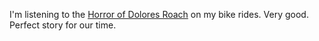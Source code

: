 I'm listening to the <a href="https://gimletmedia.com/shows/dolores-roach">Horror of Dolores Roach</a> on my bike rides. Very good. Perfect story for our time. 
